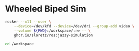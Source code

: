 # Wheeled Biped Sim


```bash
rocker --x11 --user \
    --device=/dev/kfd --device=/dev/dri --group-add video \
    --volume ${PWD}:/workspace/:rw -- \
    ghcr.io/sloretz/ros:jazzy-simulation
    
cd /workspace
```
